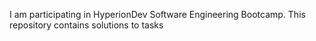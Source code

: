 I am participating in HyperionDev Software Engineering Bootcamp. This repository contains solutions to tasks 
